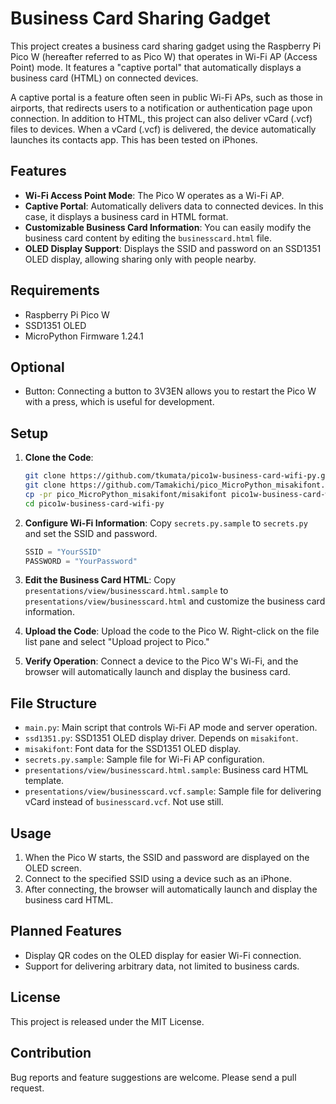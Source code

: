 # Business Card Sharing Gadget

This project creates a business card sharing gadget using the Raspberry Pi Pico W (hereafter referred to as Pico W) that operates in Wi-Fi AP (Access Point) mode. It features a "captive portal" that automatically displays a business card (HTML) on connected devices.

A captive portal is a feature often seen in public Wi-Fi APs, such as those in airports, that redirects users to a notification or authentication page upon connection. In addition to HTML, this project can also deliver vCard (.vcf) files to devices. When a vCard (.vcf) is delivered, the device automatically launches its contacts app. This has been tested on iPhones.

## Features

- **Wi-Fi Access Point Mode**: The Pico W operates as a Wi-Fi AP.
- **Captive Portal**: Automatically delivers data to connected devices. In this case, it displays a business card in HTML format.
- **Customizable Business Card Information**: You can easily modify the business card content by editing the `businesscard.html` file.
- **OLED Display Support**: Displays the SSID and password on an SSD1351 OLED display, allowing sharing only with people nearby.

## Requirements

- Raspberry Pi Pico W
- SSD1351 OLED
- MicroPython Firmware 1.24.1

## Optional

- Button: Connecting a button to 3V3EN allows you to restart the Pico W with a press, which is useful for development.

## Setup

1. **Clone the Code**:

   ```bash
   git clone https://github.com/tkumata/pico1w-business-card-wifi-py.git
   git clone https://github.com/Tamakichi/pico_MicroPython_misakifont.git
   cp -pr pico_MicroPython_misakifont/misakifont pico1w-business-card-wifi-py/assets/
   cd pico1w-business-card-wifi-py
   ```

2. **Configure Wi-Fi Information**: Copy `secrets.py.sample` to `secrets.py` and set the SSID and password.

   ```python
   SSID = "YourSSID"
   PASSWORD = "YourPassword"
   ```

3. **Edit the Business Card HTML**: Copy `presentations/view/businesscard.html.sample` to `presentations/view/businesscard.html` and customize the business card information.
4. **Upload the Code**: Upload the code to the Pico W. Right-click on the file list pane and select "Upload project to Pico."
5. **Verify Operation**: Connect a device to the Pico W's Wi-Fi, and the browser will automatically launch and display the business card.

## File Structure

- `main.py`: Main script that controls Wi-Fi AP mode and server operation.
- `ssd1351.py`: SSD1351 OLED display driver. Depends on `misakifont`.
- `misakifont`: Font data for the SSD1351 OLED display.
- `secrets.py.sample`: Sample file for Wi-Fi AP configuration.
- `presentations/view/businesscard.html.sample`: Business card HTML template.
- `presentations/view/businesscard.vcf.sample`: Sample file for delivering vCard instead of `businesscard.vcf`. Not use still.

## Usage

1. When the Pico W starts, the SSID and password are displayed on the OLED screen.
2. Connect to the specified SSID using a device such as an iPhone.
3. After connecting, the browser will automatically launch and display the business card HTML.

## Planned Features

- Display QR codes on the OLED display for easier Wi-Fi connection.
- Support for delivering arbitrary data, not limited to business cards.

## License

This project is released under the MIT License.

## Contribution

Bug reports and feature suggestions are welcome. Please send a pull request.
